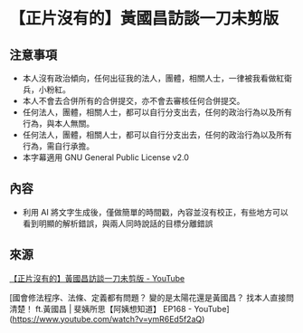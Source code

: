# 【正片沒有的】黃國昌訪談一刀未剪版

## 注意事項
 - 本人沒有政治傾向，任何出征我的法人，團體，相關人士，一律被我看做紅衛兵，小粉紅。
 - 本人不會去合併所有的合併提交，亦不會去審核任何合併提交。
 - 任何法人，團體，相關人士，都可以自行分支出去，任何的政治行為以及所有行為，與本人無關。
 - 任何法人，團體，相關人士，都可以自行分支出去，任何的政治行為以及所有行為，需自行承擔。
 - 本字幕適用 GNU General Public License v2.0

## 內容
 - 利用 AI 將文字生成後，僅做簡單的時間戳，內容並沒有校正，有些地方可以看到明顯的解析錯誤，與兩人同時說話的目標分離錯誤


## 來源
[【正片沒有的】黃國昌訪談一刀未剪版 - YouTube](https://www.youtube.com/watch?v=yfwXL_sJTlI)

[國會修法程序、法條、定義都有問題？ 變的是太陽花還是黃國昌？ 找本人直接問清楚！ ft.黃國昌 | 斐姨所思【阿姨想知道】 EP168 - YouTube]
(https://www.youtube.com/watch?v=ymR6Ed5f2aQ)
